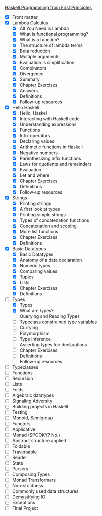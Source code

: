 
[Haskell Programming from First Principles](http://haskellbook.com/progress.html)

 - [x] Front matter
 - [x] Lambda Calculus
     - [x] All You Need is Lambda
     - [x] What is functional programming?
     - [x] What is a function?
     - [x] The structure of lambda terms
     - [x] Beta reduction
     - [x] Multiple arguments
     - [x] Evaluation is simplification
     - [x] Combinators
     - [x] Divergence
     - [x] Summary
     - [x] Chapter Exercises
     - [x] Answers
     - [x] Definitions
     - [x] Follow-up resources
 - [x] Hello Haskell
     - [x] Hello, Haskel
     - [x] Interacting with Haskell code
     - [x] Understanding expressions
     - [x] Functions
     - [x] Infix operators
     - [x] Declaring values
     - [x] Arithmetic functions in Haskell
     - [x] Negative numbers
     - [x] Parenthesizing infix functions
     - [x] Laws for quotients and remainders
     - [x] Evaluation
     - [x] Let and where
     - [x] Chapter Exercises
     - [x] Definitions
     - [x] Follow-up resources
 - [x] Strings
     - [x] Printing strings
     - [x] A first look at types
     - [x] Printing simple strings
     - [x] Types of concatenation functions
     - [x] Concatenation and scoping
     - [x] More list functions
     - [x] Chapter Exercises
     - [x] Definitions
 - [x] Basic Datatypes
     - [x] Basic Datatypes
     - [x] Anatomy of a data declaration
     - [x] Numeric types
     - [x] Comparing values
     - [x] Tuples
     - [x] Lists
     - [x] Chapter Exercises
     - [x] Definitions
 - [ ] Types
     - [x] Types
     - [x] What are types?
     - [ ] Querying and Reading Types
     - [ ] Typeclass constrained type variables
     - [ ] Currying
     - [ ] Polymorphism
     - [ ] Type inference
     - [ ] Asserting types foir declarations
     - [ ] Chapter Exercises
     - [ ] Definitions
     - [ ] Follow-up resources
 - [ ] Typeclasses
 - [ ] Functions
 - [ ] Recursion
 - [ ] Lists
 - [ ] Folds
 - [ ] Algebraic datatypes
 - [ ] Signaling Adversity
 - [ ] Building projects in Haskell
 - [ ] Testing
 - [ ] Monoid, Semigroup
 - [ ] Functors
 - [ ] Applicative
 - [ ] Monad (SPOOKY? No.)
 - [ ] Abstract structure applied
 - [ ] Foldable
 - [ ] Traversable
 - [ ] Reader
 - [ ] State
 - [ ] Parsers
 - [ ] Composing Types
 - [ ] Monad Transformers
 - [ ] Non-strictness
 - [ ] Commonly used data structures
 - [ ] Demystifying IO
 - [ ] Exceptions
 - [ ] Final Project
